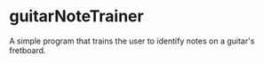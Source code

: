 # guitarNoteTrainer
A simple program that trains the user to identify notes on a guitar's fretboard.
